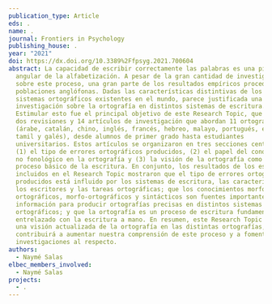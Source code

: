 ```yaml
---
publication_type: Article
eds: .
name: .
journal: Frontiers in Psychology
publishing_house: .
year: "2021"
doi: https://dx.doi.org/10.3389%2Ffpsyg.2021.700604
abstract: La capacidad de escribir correctamente las palabras es una piedra
  angular de la alfabetización. A pesar de la gran cantidad de investigaciones
  sobre este proceso, una gran parte de los resultados empíricos proceden de
  poblaciones anglófonas. Dadas las características distintivas de los variados
  sistemas ortográficos existentes en el mundo, parece justificada una mayor
  investigación sobre la ortografía en distintos sistemas de escritura.
  Estimular esto fue el principal objetivo de este Research Topic, que contiene
  dos revisiones y 14 artículos de investigación que abordan 11 ortografías
  (árabe, catalán, chino, inglés, francés, hebreo, malayo, portugués, español,
  tamil y galés), desde alumnos de primer grado hasta estudiantes
  universitarios. Estos artículos se organizaron en tres secciones centradas en
  (1) el tipo de errores ortográficos producidos, (2) el papel del conocimiento
  no fonológico en la ortografía y (3) la visión de la ortografía como un
  proceso básico de la escritura. En conjunto, los resultados de los estudios
  incluidos en el Research Topic mostraron que el tipo de errores ortográficos
  producidos está influido por los sistemas de escritura, las características de
  los escritores y las tareas ortográficas; que los conocimientos morfológicos,
  ortográficos, morfo-ortográficos y sintácticos son fuentes importantes de
  información para producir ortografías precisas en distintos sistemas
  ortográficos; y que la ortografía es un proceso de escritura fundamental
  entrelazado con la escritura a mano. En resumen, este Research Topic ofrece
  una visión actualizada de la ortografía en las distintas ortografías, lo que
  contribuirá a aumentar nuestra comprensión de este proceso y a fomentar nuevas
  investigaciones al respecto.
authors:
  - Naymé Salas
elbec_members_involved:
  - Naymé Salas
projects:
  - .
---
```

